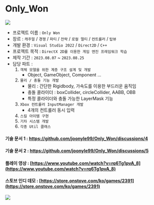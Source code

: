 # Only_Won

![](https://github.com/joonyle99/Only_Won/assets/67359781/46d6fa61-afcc-4954-83b7-58b47548cf95)

* 프로젝트 이름 : `Only Won`
* 장르 : `캐주얼` / `경쟁` / `파티` / `전략` / `로컬 멀티` / `컨트롤러` / `탑뷰`
* 개발 환경 : `Visual Studio 2022` / `Direct2D` / `C++`
* 프로젝트 목적 : `DirectX 2D를 이용한 게임 엔진 프레임워크 학습`
* 제작 기간 : `2023.08.07` ~ `2023.08.25`
* 담당 파트 :
  1. `객체 모델을 위한 계층 구조 설계 및 개발`
     - Object, GameObject, Component ...
  2. `물리 / 충돌 기능 개발`
     - 물리 : 간단한 Rigidbody, 가속도를 이용한 부드러운 움직임
     - 충돌 콜라이더 : boxCollider, circleCollider, AABB, OBB
     - 특정 콜라이더와 충돌 가능한 LayerMask 기능
  3. `Xbox 컨트롤러 InputManager 개발`
     - 4개의 컨트롤러 동시 입력
  4. `스킬 아이템 구현`
  5. `기차 시스템 개발`
  6. `각종 Util 클래스`

#### 기술 문서 1 : [https://github.com/joonyle99/Only_Won/discussions/4 ](https://github.com/joonyle99/Only_Won/discussions/4)
#### 기술 문서 2 : [https://github.com/joonyle99/Only_Won/discussions/5 ](https://github.com/joonyle99/Only_Won/discussions/5)
#### 플레이 영상 : [https://www.youtube.com/watch?v=rq6Tg1pvA_8](https://www.youtube.com/watch?v=rq6Tg1pvA_8)
#### 스토브 인디 데모 : [https://store.onstove.com/ko/games/2391](https://store.onstove.com/ko/games/2391)

![](https://github.com/joonyle99/Only_Won/assets/67359781/9ac923f9-7aeb-4ebf-943b-d4fb657ff718)

